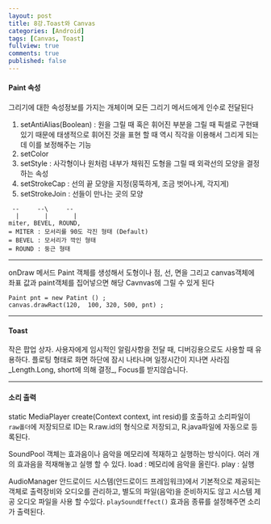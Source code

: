 ```yaml
---
layout: post
title: 8강.Toast와 Canvas
categories: [Android]
tags: [Canvas, Toast]
fullview: true
comments: true
published: false
---
```

#### Paint 속성
그리기에 대한 속성정보를 가지는 개체이며 모든 그리기 메서드에게 인수로 전달된다

1. setAntiAlias(Boolean) : 원을 그릴 때 혹은 휘어진 부분을 그릴 때 픽셀로 구현돼 있기 때문에 태생적으로 휘어진 것을 표현 할 때 역시 직각을 이용해서 그리게 되는데 이를 보정해주는 기능
2. setColor
3. setStyle : 사각형이나 원처럼 내부가 채워진 도형을 그릴 때 외곽선의 모양을 결정하는 속성
4. setStrokeCap : 선의 끝 모양을 지정(뭉뚝하게, 조금 벗어나게, 각지게)
5. setStrokeJoin : 선들이 만나는 곳의 모양
```
 --     --\     --
  |       |       |
miter, BEVEL, ROUND,
= MITER : 모서리를 90도 각진 형태 (Default)
= BEVEL : 모서리가 깍인 형태
= ROUND : 둥근 형태
```

---
onDraw 메서드
Paint 객체를 생성해서 도형이나 점, 선, 면을 그리고 canvas객체에 좌표 값과 paint객체를 집어넣으면 해당 Cavnvas에 그릴 수 있게 된다
```
Paint pnt = new Patint () ;
canvas.drawRact(120,  100, 320, 500, pnt) ;
```
---
#### Toast
작은 팝업 상자. 사용자에게 임시적인 알림사항을 전달 때, 디버깅용으로도 사용할 때 유용하다. 플로팅 형태로 화면 하단에 잠시 나타나며 일정시간이 지나면 사라짐_Length.Long, short에 의해 결정_, Focus를 받지않습니다.

---
#### 소리 출력
static MediaPlayer create(Context context, int resid)를 호출하고 소리파일이 `raw폴더`에 저장되므로 ID는 R.raw.id의 형식으로 저장되고, R.java파일에 자동으로 등록된다.

SoundPool 객체는 효과음이나 음악을 메모리에 적재하고 실행하는 방식이다. 여러 개의 효과음을 적재해놓고 실행 할 수 있다. load : 메모리에 음악을 올린다. play : 실행

AudioManager 안드로이드 시스템(안드로이드 프레임워크)에서 기본적으로 제공되는 객체로 출력장비와 오디오를 관리하고, 별도의 파일(음악)을 준비하지도 않고 시스템 제공 오디오 파일을 사용 할 수있다. `playSoundEffect()` 효과음 종류를 설정해주면 소리가 출력된다.
